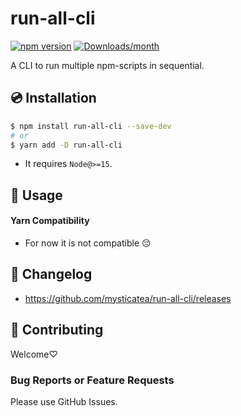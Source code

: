 # run-all-cli

[![npm version](https://img.shields.io/npm/v/run-all-cli.svg)](https://www.npmjs.com/package/run-all-cli)
[![Downloads/month](https://img.shields.io/npm/dm/run-all-cli.svg)](http://www.npmtrends.com/run-all-cli)

A CLI to run multiple npm-scripts in sequential.

## 💿 Installation

```bash
$ npm install run-all-cli --save-dev
# or
$ yarn add -D run-all-cli
```

- It requires `Node@>=15`.

## 📖 Usage

#### Yarn Compatibility

* For now it is not compatible 😔


## 📰 Changelog

- https://github.com/mysticatea/run-all-cli/releases

## 🍻 Contributing

Welcome♡

### Bug Reports or Feature Requests

Please use GitHub Issues.
